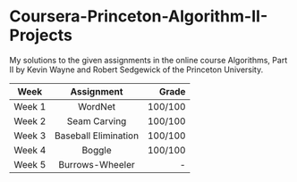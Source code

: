 # Coursera-Princeton-Algorithm-II-Projects
My solutions to the given assignments in the online course Algorithms, Part II by Kevin Wayne and Robert Sedgewick of the Princeton University.

| Week          | Assignment    |Grade  |
| ------------- |:-------------:| -----:|
| Week 1        | WordNet       |100/100| 
| Week 2        | Seam Carving  |100/100| 
| Week 3        | Baseball Elimination     |100/100  |
| Week 4        | Boggle      |100/100|
| Week 5        | Burrows-Wheeler      |   -   |
